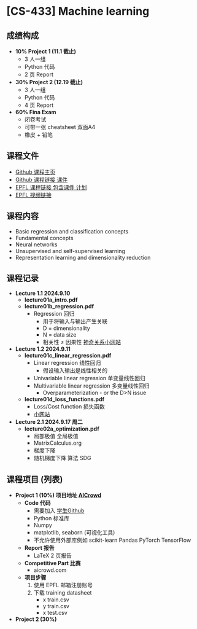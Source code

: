 # [CS-433] Machine learning

## 成绩构成
- **10% Project 1 (11.1 截止)**
  - 3 人一组
  - Python 代码
  - 2 页 Report
- **30% Project 2 (12.19 截止)**
  - 3 人一组
  - Python 代码
  - 4 页 Report
- **60% Fina Exam**
  - 闭卷考试
  - 可带一张 cheatsheet 双面A4
  - 橡皮 + 铅笔


## 课程文件
- [Github 课程主页](https://github.com/epfml/ML_course/tree/main)
- [Github 课程链接 课件](https://github.com/epfml/ML_course/tree/main/lectures)  
- [EPFL 课程链接 包含课件 计划](https://www.epfl.ch/labs/mlo/machine-learning-cs-433/)
- [EPFL 视频链接](https://mediaspace.epfl.ch/channel/CS-433+Machine+learning/55647)


## 课程内容
- Basic regression and classification concepts 
- Fundamental concepts 
- Neural networks
- Unsupervised and self-supervised learning
- Representation learning and dimensionality reduction


## 课程记录
- **Lecture 1.1 2024.9.10**
  - **lecture01a_intro.pdf**
  - **lecture01b_regression.pdf**
    - Regression 回归
      - 用于将输入与输出产生关联
      - D = dimensionality
      - N = data size
      - 相关性 ≠ 因果性 [神奇关系小网站](https://tylervigen.com/spurious-correlations)
- **Lecture 1.2 2024.9.11**
  - **lecture01c_linear_regression.pdf**
    - Linear regression 线性回归
      - 假设输入输出是线性相关的
    - Univariable linear regression 单变量线性回归
    - Multivariable linear regression 多变量线性回归
      - Overparameterization - or the D>N issue
  - **lecture01d_loss_functions.pdf**
    - Loss/Cost function 损失函数
    - [小网站](https://lossfunctions.tumblr.com/)
- **Lecture 2.1 2024.9.17 周二**
  - **lecture02a_optimization.pdf**
    - 局部极值 全局极值
    - MatrixCalculus.org
    - 梯度下降
    - 随机梯度下降 算法 SDG


## 课程项目 (列表)
- **Project 1 (10%) 项目地址 [AICrowd](https://www.aicrowd.com/challenges/epfl-machine-learning-project-1)**
  - **Code 代码**
    - 需要加入 [学生Github](https://github.com/login?client_id=Iv1.a84bfcae38835499&return_to=%2Flogin%2Foauth%2Fauthorize%3Fclient_id%3DIv1.a84bfcae38835499%26redirect_uri%3Dhttps%253A%252F%252Fclassroom.github.com%252Fauth%252Fgithub%252Fcallback%26response_type%3Dcode%26state%3D004e66cf8ed25e9615d07959629e08cdf6a53489a65dad92)
    - Python 标准库
    - Numpy
    - matplotlib, seaborn (可视化工具)
    - 不允许使用外部库例如 scikit-learn Pandas PyTorch TensorFlow
  - **Report 报告**
    - LaTeX 2 页报告
  - **Competitive Part 比赛**
    - aicrowd.com
  - **项目步骤**
    1. 使用 EPFL 邮箱注册账号
    2. 下载 training datasheet
       - x train.csv
       - y train.csv
       - x test.csv
- **Project 2 (30%)**
